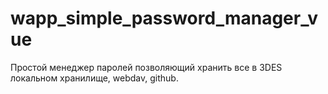 # wapp_simple_password_manager_vue

Простой менеджер паролей позволяющий хранить все в 3DES локальном хранилище, webdav, github.